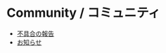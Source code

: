 # Community / コミュニティ

- [不具合の報告](https://github.com/m2en/citation/issues/new)
- [お知らせ](https://github.com/m2en/citation/discussions)
